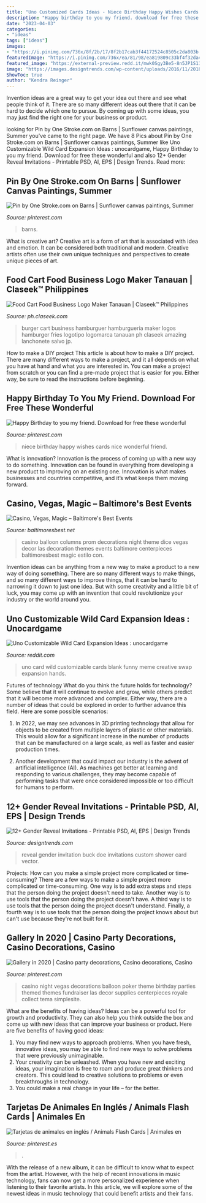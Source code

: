 ```yaml
---
title: "Uno Customized Cards Ideas - Niece Birthday Happy Wishes Cards Nice Wonderful Friend"
description: "Happy birthday to you my friend. download for free these wonderful"
date: "2023-04-03"
categories:
- "ideas"
tags: ["ideas"]
images:
- "https://i.pinimg.com/736x/8f/2b/17/8f2b17cab3f44172524c8505c2da803b.jpg"
featuredImage: "https://i.pinimg.com/736x/ea/81/98/ea819809c33bf4f32da4ca3aaf45b3ba.jpg"
featured_image: "https://external-preview.redd.it/mwk0Sgy3Be5-8n5JP1S112ximFIwPk2d4NWfw3Z9qZY.jpg?auto=webp&amp;s=c0c487fcdb557e37b4705b3ad29c05d443d33869"
image: "https://images.designtrends.com/wp-content/uploads/2016/11/20181551/Custom-Gender-Reveal-Invitation.jpg"
ShowToc: true
author: "Kendra Reinger"
---
```



Invention ideas are a great way to get your idea out there and see what people think of it. There are so many different ideas out there that it can be hard to decide which one to pursue. By coming up with some ideas, you may just find the right one for your business or product.

	

		
looking for Pin by One Stroke.com on Barns | Sunflower canvas paintings, Summer you've came to the right page. We have 8 Pics about Pin by One Stroke.com on Barns | Sunflower canvas paintings, Summer like Uno Customizable Wild Card Expansion Ideas : unocardgame, Happy Birthday to you my friend. Download for free these wonderful and also 12+ Gender Reveal Invitations - Printable PSD, AI, EPS | Design Trends. Read more:
		
    
## Pin By One Stroke.com On Barns | Sunflower Canvas Paintings, Summer

<img loading=lazy src="https://i.pinimg.com/736x/2a/87/52/2a8752157b4860fd63264b77aa5b2548.jpg" onerror="this.onerror=null;this.src='https://tse1.mm.bing.net/th?id=OIP.u3WqkmBgcFT931TS6UVEuAHaJ3&amp;pid=15.1';" alt="Pin by One Stroke.com on Barns | Sunflower canvas paintings, Summer">

_Source: pinterest.com_

>barns. 

	

What is creative art?
Creative art is a form of art that is associated with idea and emotion. It can be considered both traditional and modern. Creative artists often use their own unique techniques and perspectives to create unique pieces of art.

    
## Food Cart Food Business Logo Maker Tanauan | Claseek™ Philippines

<img loading=lazy src="https://ph.claseek.com/oc-content/media/PH/uploads/821/163866.jpg" onerror="this.onerror=null;this.src='https://tse1.mm.bing.net/th?id=OIP.ldo0emuqpNQTUTjvGn4aVQHaGL&amp;pid=15.1';" alt="Food Cart Food Business Logo Maker Tanauan | Claseek™ Philippines">

_Source: ph.claseek.com_

>burger cart business hamburguer hamburgueria maker logos hamburger fries logotipo logomarca tanauan ph claseek amazing lanchonete salvo jp. 

	

How to make a DIY project
This article is about how to make a DIY project. There are many different ways to make a project, and it all depends on what you have at hand and what you are interested in. You can make a project from scratch or you can find a pre-made project that is easier for you. Either way, be sure to read the instructions before beginning.

    
## Happy Birthday To You My Friend. Download For Free These Wonderful

<img loading=lazy src="https://i.pinimg.com/736x/8f/2b/17/8f2b17cab3f44172524c8505c2da803b.jpg" onerror="this.onerror=null;this.src='https://tse2.mm.bing.net/th?id=OIP.zULuRImLjtAen1xX7-DIzQHaJ3&amp;pid=15.1';" alt="Happy Birthday to you my friend. Download for free these wonderful">

_Source: pinterest.com_

>niece birthday happy wishes cards nice wonderful friend. 

	

What is innovation?
Innovation is the process of coming up with a new way to do something. Innovation can be found in everything from developing a new product to improving on an existing one. Innovation is what makes businesses and countries competitive, and it’s what keeps them moving forward.

    
## Casino, Vegas, Magic – Baltimore&#039;s Best Events

<img loading=lazy src="https://www.baltimoresbest.net/wp-content/uploads/2013/03/Casino-Dice-Columns-Dice.jpg" onerror="this.onerror=null;this.src='https://tse1.mm.bing.net/th?id=OIP.JMzeVE2YdyNtfXvR5ZlN2AHaJ4&amp;pid=15.1';" alt="Casino, Vegas, Magic – Baltimore&#039;s Best Events">

_Source: baltimoresbest.net_

>casino balloon columns prom decorations night theme dice vegas decor las decoration themes events baltimore centerpieces baltimoresbest magic estilo con. 

	

Invention ideas can be anything from a new way to make a product to a new way of doing something. There are so many different ways to make things, and so many different ways to improve things, that it can be hard to narrowing it down to just one idea. But with some creativity and a little bit of luck, you may come up with an invention that could revolutionize your industry or the world around you.

    
## Uno Customizable Wild Card Expansion Ideas : Unocardgame

<img loading=lazy src="https://external-preview.redd.it/mwk0Sgy3Be5-8n5JP1S112ximFIwPk2d4NWfw3Z9qZY.jpg?auto=webp&amp;s=c0c487fcdb557e37b4705b3ad29c05d443d33869" onerror="this.onerror=null;this.src='https://tse2.mm.bing.net/th?id=OIP.yMur6nVrnrBI7muigCzGfAAAAA&amp;pid=15.1';" alt="Uno Customizable Wild Card Expansion Ideas : unocardgame">

_Source: reddit.com_

>uno card wild customizable cards blank funny meme creative swap expansion hands. 

	

Futures of technology
What do you think the future holds for technology? Some believe that it will continue to evolve and grow, while others predict that it will become more advanced and complex. Either way, there are a number of ideas that could be explored in order to further advance this field. Here are some possible scenarios:
1) In 2022, we may see advances in 3D printing technology that allow for objects to be created from multiple layers of plastic or other materials. This would allow for a significant increase in the number of products that can be manufactured on a large scale, as well as faster and easier production times.

2) Another development that could impact our industry is the advent of artificial intelligence (AI). As machines get better at learning and responding to various challenges, they may become capable of performing tasks that were once considered impossible or too difficult for humans to perform.

    
## 12+ Gender Reveal Invitations - Printable PSD, AI, EPS | Design Trends

<img loading=lazy src="https://images.designtrends.com/wp-content/uploads/2016/11/20181551/Custom-Gender-Reveal-Invitation.jpg" onerror="this.onerror=null;this.src='https://tse1.mm.bing.net/th?id=OIP.mdv638RkUvJL4lOEWlSSCQHaHR&amp;pid=15.1';" alt="12+ Gender Reveal Invitations - Printable PSD, AI, EPS | Design Trends">

_Source: designtrends.com_

>reveal gender invitation buck doe invitations custom shower card vector. 

	

Projects: How can you make a simple project more complicated or time-consuming?
There are a few ways to make a simple project more complicated or time-consuming. One way is to add extra steps and steps that the person doing the project doesn't need to take. Another way is to use tools that the person doing the project doesn't have. A third way is to use tools that the person doing the project doesn't understand. Finally, a fourth way is to use tools that the person doing the project knows about but can't use because they're not built for it.

    
## Gallery In 2020 | Casino Party Decorations, Casino Decorations, Casino

<img loading=lazy src="https://i.pinimg.com/736x/ea/81/98/ea819809c33bf4f32da4ca3aaf45b3ba.jpg" onerror="this.onerror=null;this.src='https://tse2.mm.bing.net/th?id=OIP.VDjDSnZZw2KS2eDbDoBxvQHaJ3&amp;pid=15.1';" alt="Gallery in 2020 | Casino party decorations, Casino decorations, Casino">

_Source: pinterest.com_

>casino night vegas decorations balloon poker theme birthday parties themed themes fundraiser las decor supplies centerpieces royale collect tema simplesite. 

	

What are the benefits of having ideas?
Ideas can be a powerful tool for growth and productivity. They can also help you think outside the box and come up with new ideas that can improve your business or product. Here are five benefits of having good ideas: 
1. You may find new ways to approach problems. When you have fresh, innovative ideas, you may be able to find new ways to solve problems that were previously unimaginable. 
2. Your creativity can be unleashed. When you have new and exciting ideas, your imagination is free to roam and produce great thinkers and creators. This could lead to creative solutions to problems or even breakthroughs in technology. 
3. You could make a real change in your life – for the better.

    
## Tarjetas De Animales En Inglés / Animals Flash Cards | Animales En

<img loading=lazy src="https://i.pinimg.com/736x/89/d5/e9/89d5e90a21b2118ddc7c001ace827183.jpg" onerror="this.onerror=null;this.src='https://tse1.mm.bing.net/th?id=OIP.ge-kHlNQwZXUblW7ZBuPxwHaKd&amp;pid=15.1';" alt="Tarjetas de animales en inglés / Animals Flash Cards | Animales en">

_Source: pinterest.es_

>. 

	

With the release of a new album, it can be difficult to know what to expect from the artist. However, with the help of recent innovations in music technology, fans can now get a more personalized experience when listening to their favorite artists. In this article, we will explore some of the newest ideas in music technology that could benefit artists and their fans.

